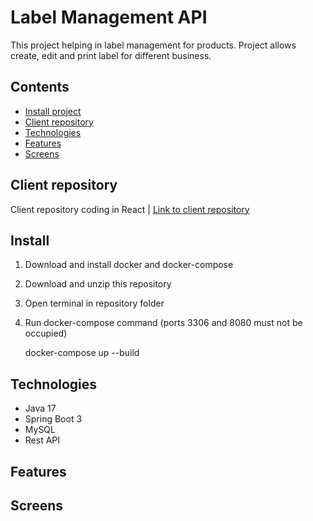 # Label Management API
This project helping in label management for products. Project allows create, edit and print label for different business.

## Contents
* [Install project](#install)
* [Client repository](#client-repository)
* [Technologies](#technologies)
* [Features](#features)
* [Screens](#screens)


## Client repository
Client repository coding in React |
[Link to client repository](https://github.com/KrzychuuWEB/Label-Management-Client)

## Install
1. Download and install docker and docker-compose
2. Download and unzip this repository
3. Open terminal in repository folder
4. Run docker-compose command (ports 3306 and 8080 must not be occupied)


    docker-compose up --build

## Technologies
- Java 17
- Spring Boot 3
- MySQL
- Rest API

## Features

## Screens